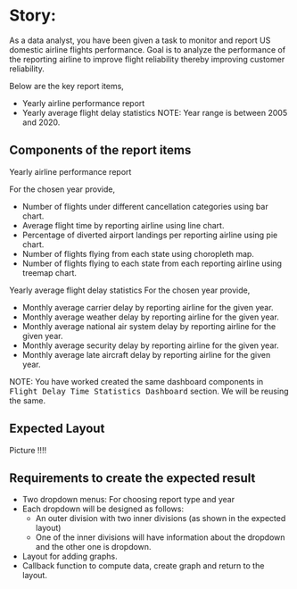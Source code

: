 # Story: #
As a data analyst, you have been given a task to monitor and report US domestic airline flights performance. Goal is to analyze the performance of the reporting airline to improve flight reliability thereby improving customer reliability.

Below are the key report items,

- Yearly airline performance report 
- Yearly average flight delay statistics
NOTE: Year range is between 2005 and 2020.

## Components of the report items ##
Yearly airline performance report

For the chosen year provide,

- Number of flights under different cancellation categories using bar chart.
- Average flight time by reporting airline using line chart.
- Percentage of diverted airport landings per reporting airline using pie chart.
- Number of flights flying from each state using choropleth map.
- Number of flights flying to each state from each reporting airline using treemap chart.

Yearly average flight delay statistics
For the chosen year provide, 
- Monthly average carrier delay by reporting airline for the given year.
- Monthly average weather delay by reporting airline for the given year.
- Monthly average national air system delay by reporting airline for the given year.
- Monthly average security delay by reporting airline for the given year.
- Monthly average late aircraft delay by reporting airline for the given year.

NOTE: You have worked created the same dashboard components in <kbd>Flight Delay Time Statistics Dashboard</kbd> section. We will be reusing the same.

## Expected Layout ##
Picture !!!!

## Requirements to create the expected result ##
* Two dropdown menus: For choosing report type and year
* Each dropdown will be designed as follows:
    * An outer division with two inner divisions (as shown in the expected layout)
    * One of the inner divisions will have information about the dropdown and the other one is dropdown.
* Layout for adding graphs.
* Callback function to compute data, create graph and return to the layout.
